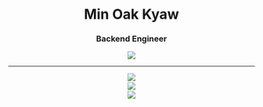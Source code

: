 <div id="header" align="center">
  <h1>Min Oak Kyaw</h1>

  <h3>Backend Engineer</h3>

  <img src="https://www.codewars.com/users/Min%20Oak%20Kyaw/badges/large">
  <hr>
  
  <img src="https://github-readme-stats.vercel.app/api/top-langs/?username=Kybton&hide=html,php,jupyter-notebook,Jupyter+Notebook&layout=donut&theme=gruvbox"><br>
  <img style="border-radius:1.5%;border:2px solid #fff" src="https://media.giphy.com/media/v1.Y2lkPTc5MGI3NjExbWdoeGk1dndxcnIwNDY1eDIyM282MmgzYXh2dW5uc3V5MWkwczdxMyZlcD12MV9pbnRlcm5hbF9naWZfYnlfaWQmY3Q9Zw/xVRRDVP6lqtNQJrzN7/giphy.gif"/><br>
  <img src="https://github-readme-streak-stats.herokuapp.com/?user=Kybton&theme=dark"><br>
</div>
